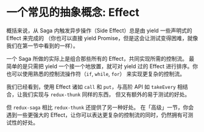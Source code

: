 # 一个常见的抽象概念: Effect

概括来说，从 Saga 内触发异步操作（Side Effect）总是由 yield 一些声明式的 Effect 来完成的
（你也可以直接 yield Promise，但是这会让测试变得困难，就像我们在第一节中看到的一样）。

一个 Saga 所做的实际上是组合那些所有的 Effect，共同实现所需的控制流。
最简单的是只需把 yield 一个接一个地放置，就可对 yield 过的 Effect 进行排序。你也可以使用熟悉的控制流操作符（`if`, `while`, `for`）
来实现更复杂的控制流。

我们已经看到，使用 Effect 诸如 `call` 和 `put`，与高阶 API 如 `takeEvery` 相结合，让我们实现与 `redux-thunk` 同样的东西，
但又有额外的易于测试的好处。

 但 `redux-saga` 相比 `redux-thunk` 还提供了另一种好处。
 在「高级」一节，你会遇到一些更强大的 Effect，让你可以表达更复杂的控制流的同时，仍然拥有可测试性的好处。
